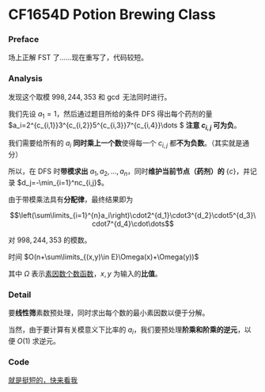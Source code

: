# CF1654D Potion Brewing Class

### Preface

场上正解 FST 了……现在重写了，代码较短。

### Analysis

发现这个取模 $998,244,353$ 和 $\gcd$ 无法同时进行。

我们先设 $a_1=1$，然后通过题目所给的条件 DFS 得出每个药剂的量 $a_i=2^{c_{i,1}}3^{c_{i,2}}5^{c_{i,3}}7^{c_{i,4}}\dots $ **注意 $c_{i,j}$ 可为负**。

我们需要给所有的 $a_i$ **同时乘上一个数**使得每一个 $c_{i,j}$ 都**不为负数**。（其实就是通分）

所以，在 DFS 时**带模求出** $a_1,a_2,\dots,a_n$，同时**维护当前节点（药剂）的** $\{c\}$，并记录 $d_j=-\min_{i=1}^nc_{i,j}$。

由于带模乘法具有**分配律**，最终结果即为

$$\left(\sum\limits_{i=1}^{n}a_i\right)\cdot2^{d_1}\cdot3^{d_2}\cdot5^{d_3}\cdot7^{d_4}\cdot\dots$$

对 $998,244,353$ 的模数。

时间 $O(n+\sum\limits_{(x,y)\in E}\Omega(x)+\Omega(y))$

其中 $\Omega$ 表示[素因数个数函数](https://baike.baidu.com/item/%E7%B4%A0%E5%9B%A0%E6%95%B0%E4%B8%AA%E6%95%B0%E5%87%BD%E6%95%B0/18898050)，$x,y$ 为输入的**比值**。

### Detail

要**线性筛**素数预处理，同时求出每个数的最小素因数以便于分解。

当然，由于要计算有关模意义下比率的 $a_i$，我们要预处理**阶乘和阶乘的逆元**，以便 $O(1)$ 求逆元。

### Code

[就是挺短的，快来看我](https://codeforces.com/contest/1654/submission/151329693)